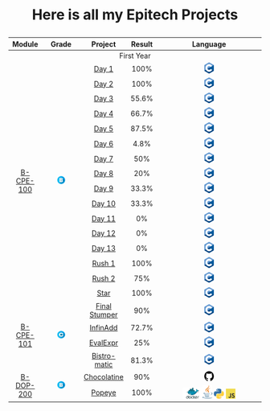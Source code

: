 <div align="center">
<h1>

**Here is all my Epitech Projects**
</h1>
</div>

<table align="center">
    <thread>
        <tr>
            <th>Module</th>
            <th>Grade</th>
            <th>Project</th>
            <th>Result</th>
            <th>Language</th>
        </tr>
    </thread>
    <tbody>
    <tr>
        <td colspan="5" align="center" >First Year</td>
    </tr>
    <!--  -->
    <!-- ===========================================  B-CPE-100 ============================================ -->
    <!--  -->
    <tr>
        <td rowspan="16" align="center"><a href="https://github.com/maelbecel/Epitech-Projects/tree/main/Year1/Cpool%20part1">B-CPE-100</a></td>
        <td rowspan="16" align="center"><img src="Assets/b.png" width="25%"></td>
        <td align="center"><a href="https://github.com/maelbecel/Epitech-Projects/tree/main/Year1/Cpool%20part1/Day1">Day 1</a></td>
        <td align="center">100%</td>
        <td align="center"><img src="Assets/lang_C.png" width="10%" ></td>
    </tr>
    <tr>
        <td align="center"><a href="https://github.com/maelbecel/Epitech-Projects/tree/main/Year1/Cpool%20part1/Day2">Day 2</a></td>
        <td align="center">100%</td>
        <td align="center"><img src="Assets/lang_C.png" width="10%" ></td>
    </tr>
    <tr>
        <td align="center"><a href="https://github.com/maelbecel/Epitech-Projects/tree/main/Year1/Cpool%20part1/Day3">Day 3</a></td>
        <td align="center">55.6%</td>
        <td align="center"><img src="Assets/lang_C.png" width="10%" ></td>
    </tr>
    <tr>
        <td align="center"><a href="https://github.com/maelbecel/Epitech-Projects/tree/main/Year1/Cpool%20part1/Day4">Day 4</a></td>
        <td align="center">66.7%</td>
        <td align="center"><img src="Assets/lang_C.png" width="10%" ></td>
    </tr>
    <tr>
        <td align="center"><a href="https://github.com/maelbecel/Epitech-Projects/tree/main/Year1/Cpool%20part1/Day5">Day 5</a></td>
        <td align="center">87.5%</td>
        <td align="center"><img src="Assets/lang_C.png" width="10%" ></td>
    </tr>
    <tr>
        <td align="center"><a href="https://github.com/maelbecel/Epitech-Projects/tree/main/Year1/Cpool%20part1/Day6">Day 6</a></td>
        <td align="center">4.8%</td>
        <td align="center"><img src="Assets/lang_C.png" width="10%" ></td>
    </tr>
    <tr>
        <td align="center"><a href="https://github.com/maelbecel/Epitech-Projects/tree/main/Year1/Cpool%20part1/Day7">Day 7</a></td>
        <td align="center">50%</td>
        <td align="center"><img src="Assets/lang_C.png" width="10%" ></td>
    </tr>
    <tr>
        <td align="center"><a href="https://github.com/maelbecel/Epitech-Projects/tree/main/Year1/Cpool%20part1/Day8">Day 8</a></td>
        <td align="center">20%</td>
        <td align="center"><img src="Assets/lang_C.png" width="10%" ></td>
    </tr>
    <tr>
        <td align="center"><a href="https://github.com/maelbecel/Epitech-Projects/tree/main/Year1/Cpool%20part1/Day9">Day 9</a></td>
        <td align="center">33.3%</td>
        <td align="center"><img src="Assets/lang_C.png" width="10%" ></td>
    </tr>
    <tr>
        <td align="center"><a href="https://github.com/maelbecel/Epitech-Projects/tree/main/Year1/Cpool%20part1/Day10">Day 10</a></td>
        <td align="center">33.3%</td>
        <td align="center"><img src="Assets/lang_C.png" width="10%" ></td>
    </tr>
    <tr>
        <td align="center"><a href="https://github.com/maelbecel/Epitech-Projects/tree/main/Year1/Cpool%20part1/Day11">Day 11</a></td>
        <td align="center">0%</td>
        <td align="center"><img src="Assets/lang_C.png" width="10%" ></td>
    </tr>
    <tr>
        <td align="center"><a href="https://github.com/maelbecel/Epitech-Projects/tree/main/Year1/Cpool%20part1/Day12">Day 12</a></td>
        <td align="center">0%</td>
        <td align="center"><img src="Assets/lang_C.png" width="10%" ></td>
    </tr>
    <tr>
        <td align="center"><a href="https://github.com/maelbecel/Epitech-Projects/tree/main/Year1/Cpool%20part1/Day13">Day 13</a></td>
        <td align="center">0%</td>
        <td align="center"><img src="Assets/lang_C.png" width="10%" ></td>
    </tr>
    <tr>
        <td align="center"><a href="https://github.com/maelbecel/Epitech-Projects/tree/main/Year1/Cpool%20part1/Rush1">Rush 1</a></td>
        <td align="center">100%</td>
        <td align="center"><img src="Assets/lang_C.png" width="10%" ></td>
    </tr>
    <tr>
        <td align="center"><a href="https://github.com/maelbecel/Epitech-Projects/tree/main/Year1/Cpool%20part1/Rush2">Rush 2</a></td>
        <td align="center">75%</td>
        <td align="center"><img src="Assets/lang_C.png" width="10%" ></td>
    </tr>
    <tr>
        <td align="center"><a href="https://github.com/maelbecel/Epitech-Projects/tree/main/Year1/Cpool%20part1/Star">Star</a></td>
        <td align="center">100%</td>
        <td align="center"><img src="Assets/lang_C.png" width="10%" ></td>
    </tr>
    <!--  -->
    <!-- ===========================================  B-CPE-101 ============================================ -->
    <!--  -->
    <tr>
        <td rowspan="4" align="center"><a href="https://github.com/maelbecel/Epitech-Projects/tree/main/Year1/Cpool%20part2">B-CPE-101</a></td>
        <td rowspan="4" align="center"><img src="Assets/c.png" width="25%"></td>
        <td align="center"><a href="https://github.com/maelbecel/Epitech-Projects/tree/main/Year1/Cpool%20part2/Final_Stumper">Final Stumper</a></td>
        <td align="center">90%</td>
        <td align="center"><img src="Assets/lang_C.png" width="10%" ></td>
    </tr>
    <tr>
        <td align="center"><a href="https://github.com/maelbecel/Epitech-Projects/tree/main/Year1/Cpool%20part2/InfinAdd">InfinAdd</a></td>
        <td align="center">72.7%</td>
        <td align="center"><img src="Assets/lang_C.png" width="10%" ></td>
    </tr>
    <tr>
        <td align="center"><a href="https://github.com/maelbecel/Epitech-Projects/tree/main/Year1/Cpool%20part2/EvalExpr">EvalExpr</a></td>
        <td align="center">25%</td>
        <td align="center"><img src="Assets/lang_C.png" width="10%" ></td>
    </tr>
    <tr>
        <td align="center"><a href="https://github.com/maelbecel/Epitech-Projects/tree/main/Year1/Cpool%20part2/Bistromatic">Bistro-matic</a></td>
        <td align="center">81.3%</td>
        <td align="center"><img src="Assets/lang_C.png" width="10%" ></td>
    </tr>
    <!--  -->
    <!-- ===========================================  B-DOP-200 ============================================ -->
    <!--  -->
    <tr>
        <td rowspan="2" align="center"><a href="https://github.com/maelbecel/Epitech-Projects/tree/main/Year1/DevOps">B-DOP-200</a></td>
        <td rowspan="2" align="center"><img src="Assets/b.png" width="25%"></td>
        <td align="center"><a href="https://github.com/maelbecel/Epitech-Projects/tree/main/Year1/DevOps/Chocolatine">Chocolatine</a></td>
        <td align="center">90%</td>
        <td align="center"><img src="Assets/git.png" width="10%" ></td>
    </tr>
    <tr>
        <td align="center"><a href="https://github.com/maelbecel/Epitech-Projects/tree/main/Year1/DevOps/Popeye">Popeye</a></td>
        <td align="center">100%</td>
        <td align="center"><img src="Assets/dock.png" width="20%"><img src="Assets/java.png" width="10%" > <img src="Assets/python.png" width="10%" > <img src="Assets/javascript.png" width="10%" ></td>
    </tr>
    </tbody>
</table>


